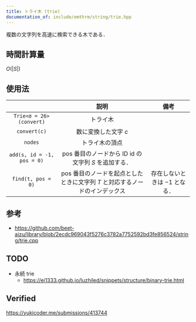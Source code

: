 ```yaml
---
title: トライ木 (trie)
documentation_of: include/emthrm/string/trie.hpp
---
```


複数の文字列を高速に検索できる木である．


## 時間計算量

$O(\lvert S \rvert)$


## 使用法

||説明|備考|
|:--:|:--:|:--:|
|`Trie<σ = 26>(convert)`|トライ木||
|`convert(c)`|数に変換した文字 $c$||
|`nodes`|トライ木の頂点||
|`add(s, id = -1, pos = 0)`|$\mathrm{pos}$ 番目のノードから ID $\mathrm{id}$ の文字列 $S$ を追加する．||
|`find(t, pos = 0)`|$\mathrm{pos}$ 番目のノードを起点としたときに文字列 $T$ と対応するノードのインデックス|存在しないときは $-1$ となる．|


## 参考

- https://github.com/beet-aizu/library/blob/2ecdc969043f5276c3782a7752592bd3fe856524/string/trie.cpp


## TODO

- 永続 trie
  - https://ei1333.github.io/luzhiled/snippets/structure/binary-trie.html


## Verified

https://yukicoder.me/submissions/413744
